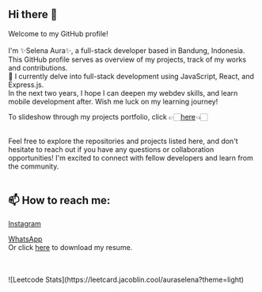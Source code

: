 ## Hi there 👋

Welcome to my GitHub profile!<br><br>
I'm ✨Selena Aura✨, a full-stack developer based in Bandung, Indonesia. This GitHub profile serves as overview of my projects, track of my works and contributions.<br>
🌱 I currently delve into full-stack development using JavaScript, React, and Express.js.<br>
In the next two years, I hope I can deepen my webdev skills, and learn mobile development after. Wish me luck on my learning journey!

To slideshow through my projects portfolio, click 👉🏻<a href="https://drive.google.com/file/d/1YK-zbX6gtc3H_wbn6NY9V2vy4aZ9FZiY/view?usp=sharing">here</a>👈🏻<br><br>

Feel free to explore the repositories and projects listed here, and don't hesitate to reach out if you have any questions or collaboration opportunities! I'm excited to connect with fellow developers and learn from the community.<br><br>

## 📫 How to reach me:
<a href="www.instagram.com/selenaura">Instagram</a><br>
<!--
<a href="https://www.twitter.com/fullsunstealer">Twitter</a><br>
-->
<a href="https://wa.me/6282234747191">WhatsApp</a><br>
Or click <a href="https://drive.google.com/file/d/1NxTjVB8jEezZN_NuT-hHaKJAIN8GqoM-/view?usp=sharing">here</a> to download my resume.

<br>
<br>
![Leetcode Stats](https://leetcard.jacoblin.cool/auraselena?theme=light)
<!--
**auraselena/auraselena** is a ✨ _special_ ✨ repository because its `README.md` (this file) appears on your GitHub profile.

Here are some ideas to get you started:

- 🔭 I’m currently working on ...
- 🌱 I’m currently learning ...
- 👯 I’m looking to collaborate on ...
- 🤔 I’m looking for help with ...
- 💬 Ask me about ...
- 📫 How to reach me: ...
- 😄 Pronouns: ...
- ⚡ Fun fact: ...
-->

